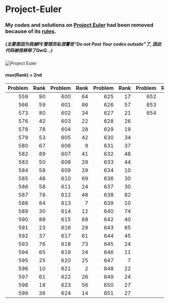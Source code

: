 # Project-Euler
### My codes and solutions on [Project Euler](https://projecteuler.net/archives) had been removed because of its [rules](https://projecteuler.chat/viewtopic.php?f=50&t=1356).

##### (主要是因为我被PE管理员私信警告"Do not Post Your codes outside"了, 因此代码被我移除了QwQ...)

![Project Euler](https://projecteuler.net/profile/LzyRapx.png)

#### max(Rank) = 2nd
|Problem|Rank|Problem|Rank|Problem|Rank|Problem|Rank|
|------:|---:|------:|---:|------:|---:|------:|---:|
|559|90|600|64|625|17|652|19|
|566|59|601|86|626|57|653|17|
|573|80|602|34|627|21|654|22|
|576|42|603|22|628|26|
|578|78|604|28|629|19|
|579|53|605|42|630|34|
|580|67|606|9|631|37|
|582|89|607|41|632|48|
|583|50|608|29|633|44|
|584|58|609|29|634|10|
|585|48|610|69|636|30|
|586|58|611|24|637|30|
|587|78|612|48|638|82|
|588|84|613|7|639|10|
|589|30|614|12|640|74|
|590|88|615|68|642|40|
|591|23|616|29|643|85|
|592|37|617|61|644|45|
|593|76|618|73|645|24|
|594|65|619|24|646|11|
|595|25|620|25|647|7|
|596|10|621|2|648|22|
|597|61|622|26|649|24|
|598|18|623|56|650|27|
|599|36|624|14|651|27|

